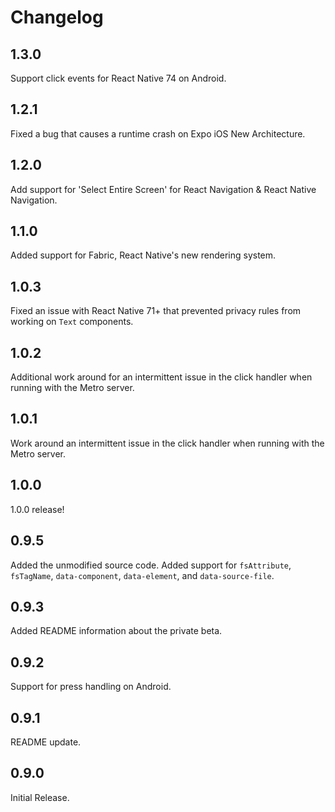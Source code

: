 # Changelog

## 1.3.0

Support click events for React Native 74 on Android.

## 1.2.1

Fixed a bug that causes a runtime crash on Expo iOS New Architecture.

## 1.2.0

Add support for 'Select Entire Screen' for React Navigation & React Native Navigation.

## 1.1.0

Added support for Fabric, React Native's new rendering system.

## 1.0.3

Fixed an issue with React Native 71+ that prevented privacy rules from working on `Text` components.

## 1.0.2

Additional work around for an intermittent issue in the click handler when running with the Metro server.

## 1.0.1

Work around an intermittent issue in the click handler when running with the Metro server.

## 1.0.0

1.0.0 release!

## 0.9.5

Added the unmodified source code.
Added support for `fsAttribute`, `fsTagName`, `data-component`, `data-element`, and `data-source-file`.

## 0.9.3

Added README information about the private beta.

## 0.9.2

Support for press handling on Android.

## 0.9.1

README update.

## 0.9.0

Initial Release.
